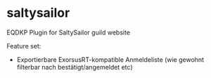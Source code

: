 # saltysailor
EQDKP Plugin for SaltySailor guild website

Feature set:
- Exportierbare ExorsusRT-kompatible Anmeldeliste
  (wie gewohnt filterbar nach bestätigt/angemeldet etc)
